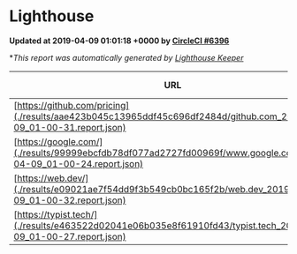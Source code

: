 
# Lighthouse

**Updated at 2019-04-09 01:01:18 +0000 by [CircleCI #6396](https://circleci.com/gh/ItinerisLtd/lighthouse-keeper-example/6396)**

**This report was automatically generated by [Lighthouse Keeper](https://github.com/itinerisltd/lighthouse-keeper)*

| URL | Performance | Accessibility | Best Practices | SEO | PWA | Updated At |
| --- | --- | --- | --- | --- | --- | --- |
| [https://github.com/pricing](./results/aae423b045c13965ddf45c696df2484d/github.com_2019-04-09_01-00-31.report.json) | 0.87 | 0.89 | 0.93 | 0.9 | 0.58 | 2019-04-09T01:00:31.133Z |
| [https://google.com/](./results/99999ebcfdb78df077ad2727fd00969f/www.google.com_2019-04-09_01-00-24.report.json) | 0.95 | 0.71 | 0.93 | 0.82 | 0.58 | 2019-04-09T01:00:24.688Z |
| [https://web.dev/](./results/e09021ae7f54dd9f3b549cb0bc165f2b/web.dev_2019-04-09_01-00-32.report.json) | 0.97 | 0.93 | 0.93 | 0.96 | 1 | 2019-04-09T01:00:32.598Z |
| [https://typist.tech/](./results/e463522d02041e06b035e8f61910fd43/typist.tech_2019-04-09_01-00-27.report.json) | 1 |  |  |  |  | 2019-04-09T01:00:27.386Z |
